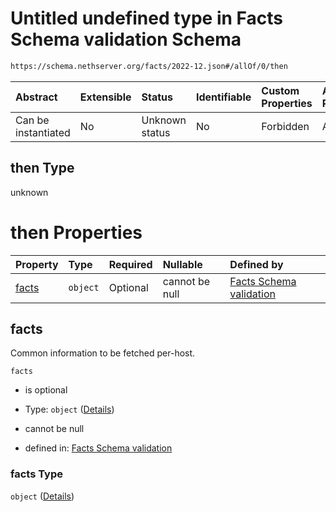 # Untitled undefined type in Facts Schema validation Schema

```txt
https://schema.nethserver.org/facts/2022-12.json#/allOf/0/then
```



| Abstract            | Extensible | Status         | Identifiable | Custom Properties | Additional Properties | Access Restrictions | Defined In                                                  |
| :------------------ | :--------- | :------------- | :----------- | :---------------- | :-------------------- | :------------------ | :---------------------------------------------------------- |
| Can be instantiated | No         | Unknown status | No           | Forbidden         | Allowed               | none                | [2022-12.json\*](facts/2022-12.json "open original schema") |

## then Type

unknown

# then Properties

| Property        | Type     | Required | Nullable       | Defined by                                                                                                                             |
| :-------------- | :------- | :------- | :------------- | :------------------------------------------------------------------------------------------------------------------------------------- |
| [facts](#facts) | `object` | Optional | cannot be null | [Facts Schema validation](2022-12-defs-host-info.md "https://schema.nethserver.org/facts/2022-12.json#/allOf/0/then/properties/facts") |

## facts

Common information to be fetched per-host.

`facts`

*   is optional

*   Type: `object` ([Details](2022-12-defs-host-info.md))

*   cannot be null

*   defined in: [Facts Schema validation](2022-12-defs-host-info.md "https://schema.nethserver.org/facts/2022-12.json#/allOf/0/then/properties/facts")

### facts Type

`object` ([Details](2022-12-defs-host-info.md))
